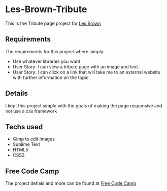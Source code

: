# Les-Brown-Tribute
This is the Tribute page project for <a href="https://codepen.io/cloges4/full/OgBdGJ" target="_blank">Les Brown</a>

## Requirements
The requirements for this project where simply:
- Use whatever libraries you want
- User Story: I can view a tribute page with an image and text.
- User Story: I can click on a link that will take me to an external website with further information on the topic.

## Details
I kept this project simple with the goals of making the page responsive and not use a css framework

## Techs used
- Gimp to edit images
- Sublime Text
- HTML5
- CSS3


## Free Code Camp
The project detials and more can be found at <a href="https://www.freecodecamp.com">Free Code Camp</a>
